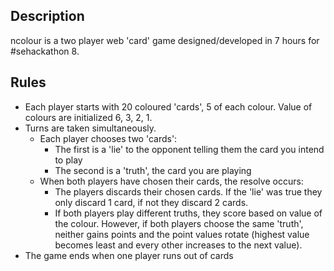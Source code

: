 Description
-
ncolour is a two player web 'card' game designed/developed in 7 hours for #sehackathon 8.

Rules
-
- Each player starts with 20 coloured 'cards', 5 of each colour. Value of colours are initialized 6, 3, 2, 1.
- Turns are taken simultaneously.
    - Each player chooses two 'cards':
        - The first is a 'lie' to the opponent telling them the card you intend to play
        - The second is a 'truth', the card you are playing
    - When both players have chosen their cards, the resolve occurs:
        - The players discards their chosen cards. If the 'lie' was true they only discard 1 card, if not they discard 2 cards.
        - If both players play different truths, they score based on value of the colour. However, if both players choose the same 'truth', neither gains points and the point values rotate (highest value becomes least and every other increases to the next value).
- The game ends when one player runs out of cards
